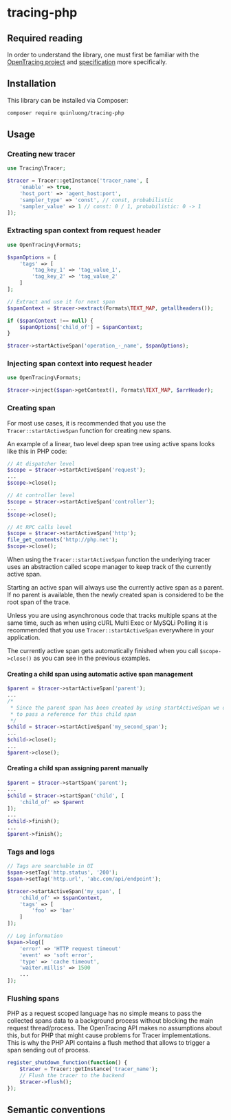 # tracing-php

## Required reading

In order to understand the library, one must first be familiar with the
[OpenTracing project](http://opentracing.io) and
[specification](http://opentracing.io/documentation/pages/spec.html) more specifically.

## Installation

This library can be installed via Composer:

```bash
composer require quinluong/tracing-php
```

## Usage

### Creating new tracer

```php
use Tracing\Tracer;

$tracer = Tracer::getInstance('tracer_name', [
    'enable' => true,
    'host_port' => 'agent_host:port',
    'sampler_type' => 'const', // const, probabilistic
    'sampler_value' => 1 // const: 0 / 1, probabilistic: 0 -> 1
]);
```

### Extracting span context from request header

```php
use OpenTracing\Formats;

$spanOptions = [
    'tags' => [
        'tag_key_1' => 'tag_value_1',
        'tag_key_2' => 'tag_value_2'
    ]
];

// Extract and use it for next span
$spanContext = $tracer->extract(Formats\TEXT_MAP, getallheaders());

if ($spanContext !== null) {
    $spanOptions['child_of'] = $spanContext;
}

$tracer->startActiveSpan('operation_-_name', $spanOptions);
```

### Injecting span context into request header

```php
use OpenTracing\Formats;

$tracer->inject($span->getContext(), Formats\TEXT_MAP, $arrHeader);
```

### Creating span

For most use cases, it is recommended that you use the `Tracer::startActiveSpan` function for
creating new spans.

An example of a linear, two level deep span tree using active spans looks like this in PHP code:

```php
// At dispatcher level
$scope = $tracer->startActiveSpan('request');
...
$scope->close();
```

```php
// At controller level
$scope = $tracer->startActiveSpan('controller');
...
$scope->close();
```

```php
// At RPC calls level
$scope = $tracer->startActiveSpan('http');
file_get_contents('http://php.net');
$scope->close();
```

When using the `Tracer::startActiveSpan` function the underlying tracer uses an
abstraction called scope manager to keep track of the currently active span.

Starting an active span will always use the currently active span as a parent.
If no parent is available, then the newly created span is considered to be the
root span of the trace.

Unless you are using asynchronous code that tracks multiple spans at the same
time, such as when using cURL Multi Exec or MySQLi Polling it is recommended that you
use `Tracer::startActiveSpan` everywhere in your application.

The currently active span gets automatically finished when you call `$scope->close()`
as you can see in the previous examples.

#### Creating a child span using automatic active span management

```php
$parent = $tracer->startActiveSpan('parent');
...
/*
 * Since the parent span has been created by using startActiveSpan we don't need
 * to pass a reference for this child span
 */
$child = $tracer->startActiveSpan('my_second_span');
...
$child->close();
...
$parent->close();
```

#### Creating a child span assigning parent manually

```php
$parent = $tracer->startSpan('parent');
...
$child = $tracer->startSpan('child', [
    'child_of' => $parent
]);
...
$child->finish();
...
$parent->finish();
```

### Tags and logs

```php
// Tags are searchable in UI
$span->setTag('http.status', '200');
$span->setTag('http.url', 'abc.com/api/endpoint');

$tracer->startActiveSpan('my_span', [
    'child_of' => $spanContext,
    'tags' => [
        'foo' => 'bar'
    ]
]);
```

```php
// Log information
$span->log([
    'error' => 'HTTP request timeout'
    'event' => 'soft error',
    'type' => 'cache timeout',
    'waiter.millis' => 1500
    ...
]);
```

### Flushing spans

PHP as a request scoped language has no simple means to pass the collected spans data to a background process without blocking the main request thread/process. The OpenTracing API makes no assumptions about this, but for PHP that might cause problems for Tracer implementations. This is why the PHP API contains a flush method that allows to trigger a span sending out of process.

```php
register_shutdown_function(function() {
    $tracer = Tracer::getInstance('tracer_name');
    // Flush the tracer to the backend
    $tracer->flush();
});
```

## Semantic conventions
